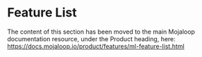 # Feature List
The content of this section has been moved to the main Mojaloop documentation resource, under the Product heading, here: https://docs.mojaloop.io/product/features/ml-feature-list.html
